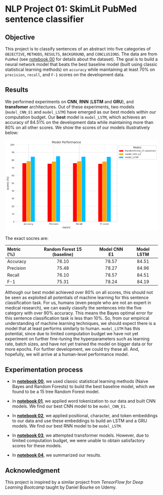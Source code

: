 # NLP Project 01: SkimLit PubMed sentence classifier

## Objective

This project is to classify sentences of an abstract into five categories of `OBJECTIVE`, `METHODS`, `RESULTS`, `BACKGROUND`, and `CONCLUSIONS`. The data are from `PubMed` (see [notebook 00](https://github.com/ZYWZong/ML_Practice_Projects/blob/e60a659556b3f231576d4f5c81e0fd0e491ba57e/SkimLit_project_practice/SkimLit_data_preprocessing_and_baseline_model_00.ipynb) for details about the dataset). The goal is to build a neural network model that beats the best baseline model (built using classic statistical learning methods) on `accuracy` while maintaining at least $70$% on `precision`, `recall`, and `F-1` scores on the development data.

## Results

We performed experiments on **CNN**, **RNN** (**LSTM** and **GRU**), and **transfomer** architectures. Out of these experiments, two models (`model_CNN_E1` and `model_LSTM`) have emerged as our best models within our computation budget. Our **best** model is `model_LSTM`, which achieves an accuracy of $84.51$% on the development data while maintaining more than $80$% on all other scores. We show the scores of our models illustratively below:

![pictures/image.png](https://github.com/ZYWZong/ML_Practice_Projects/blob/2a2d8e8640c5c253c2f48a8fe0be710c54e78657/SkimLit_project_practice/SkimLit_results_raw/Result_scores.png)

The exact socres are:

| Metric (%)  | Random Forest 15 (baseline) | Model CNN E1 | Model LSTM |
| :-------- | :-------: | :-------: | :-------: |
| Accuracy  | 76.10     | 78.57     | 84.51     |
| Precision | 75.48     | 78.27     | 84.96     |
| Recall    | 76.10     | 78.57     | 84.51     |
| F-1       | 75.31     | 78.24     | 84.19     |

Although our best model achieved over $80\%$ on all scores, this should not be seen as exploited all potentials of machine learning for this sentence classification task. For us, humans (even people who are not an expert in medical research), we can easily classify the sentences into the five category with over $90\%$ accuracy. This means the Bayes optimal error for this sentence classification task is less than $10\%$. So, from our empirical understanding of machine learning techniques, we should expect there is a model that at least performs similarly to human. `model_LSTM` has this potential, since due to limited computation budget we have not yet experiment on further fine-tuning the hyperparameters such as learning rate, batch sizes, and have not yet trained the model on bigger data or for more epochs. For further development, we could try these all. And, hopefully, we will arrive at a human-level performance model.

## Experimentation process

* In [**notebook 00**](https://github.com/ZYWZong/ML_Practice_Projects/blob/e60a659556b3f231576d4f5c81e0fd0e491ba57e/SkimLit_project_practice/SkimLit_data_preprocessing_and_baseline_model_00.ipynb), we used classic statistical learning methods (Naive Bayes and Random Forests) to build the best baseline model, which we found to be a 15 tree Random Forest model.

* In [**notebook 01**](https://github.com/ZYWZong/ML_Practice_Projects/blob/42e9e455dd0a2ae73c8d9d6f2beb35d2262d5319/SkimLit_project_practice/SkimLit_experiment01_token_embeddings_with_CNN_01.ipynb), we applied word tokenization to our data and built CNN models. We find our best CNN model to be `model_CNN_E1`.

* In [**notebook 02**](https://github.com/ZYWZong/ML_Practice_Projects/blob/42e9e455dd0a2ae73c8d9d6f2beb35d2262d5319/SkimLit_project_practice/SkimLit_experiment02_multiple_embeddings_LSTM_and_GRU_02.ipynb), we applied positional, character, and token embeddings to our data and use these embeddings to build an LSTM and a GRU models. We find our best RNN model to be `model_LSTM`.

* In [**notebook 03**](https://github.com/ZYWZong/ML_Practice_Projects/blob/50fc2a44c9796ece822e85d9e788b7dd5368aabf/SkimLit_project_practice/SkimLit_experiment03_transformers_03.ipynb), we attempted transformer models. However, due to limited computation budget, we were unable to obtain satisfactory scores for these models.

* In [**notebook 04**](https://github.com/ZYWZong/ML_Practice_Projects/blob/42e9e455dd0a2ae73c8d9d6f2beb35d2262d5319/SkimLit_project_practice/SkimLit_results_04.ipynb), we summarized our results.

## Acknowledgment

This project is inspired by a similar project from *TensorFlow for Deep Learning Bootcamp* taught by Daniel Bourke on Udemy.

